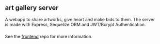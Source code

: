 ## art gallery server

A webapp to share artworks, give heart and make bids to them. The server is made with Express, Sequelize ORM and JWT/Bcrypt Authentication.

###
See the [frontend](https://github.com/nagehancapa/gallery-frontend-tsx) repo for more information.
